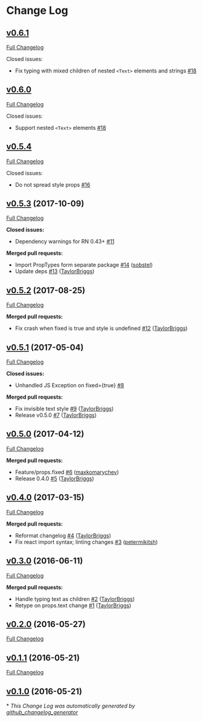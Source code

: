 # Change Log

## [v0.6.1](https://github.com/TaylorBriggs/react-native-typewriter/tree/v0.6.1)
[Full Changelog](https://github.com/TaylorBriggs/react-native-typewriter/compare/v0.6.0...v0.6.1)

Closed issues:

- Fix typing with mixed children of nested `<Text>` elements and strings
  [\#18](https://github.com/TaylorBriggs/react-native-typewriter/issues/18)

## [v0.6.0](https://github.com/TaylorBriggs/react-native-typewriter/tree/v0.6.0)
[Full Changelog](https://github.com/TaylorBriggs/react-native-typewriter/compare/v0.5.4...v0.6.0)

Closed issues:

- Support nested `<Text>` elements
  [\#18](https://github.com/TaylorBriggs/react-native-typewriter/issues/18)

## [v0.5.4](https://github.com/TaylorBriggs/react-native-typewriter/tree/v0.5.4)
[Full Changelog](https://github.com/TaylorBriggs/react-native-typewriter/compare/v0.5.3...v0.5.4)

Closed issues:

- Do not spread style props
  [\#16](https://github.com/TaylorBriggs/react-native-typewriter/issues/16)


## [v0.5.3](https://github.com/TaylorBriggs/react-native-typewriter/tree/v0.5.3) (2017-10-09)
[Full Changelog](https://github.com/TaylorBriggs/react-native-typewriter/compare/v0.5.2...v0.5.3)

**Closed issues:**

- Dependency warnings for RN 0.43+ [\#11](https://github.com/TaylorBriggs/react-native-typewriter/issues/11)

**Merged pull requests:**

- Import PropTypes form separate package [\#14](https://github.com/TaylorBriggs/react-native-typewriter/pull/14) ([sobstel](https://github.com/sobstel))
- Update deps [\#13](https://github.com/TaylorBriggs/react-native-typewriter/pull/13) ([TaylorBriggs](https://github.com/TaylorBriggs))

## [v0.5.2](https://github.com/TaylorBriggs/react-native-typewriter/tree/v0.5.2) (2017-08-25)
[Full Changelog](https://github.com/TaylorBriggs/react-native-typewriter/compare/v0.5.1...v0.5.2)

**Merged pull requests:**

- Fix crash when fixed is true and style is undefined [\#12](https://github.com/TaylorBriggs/react-native-typewriter/pull/12) ([TaylorBriggs](https://github.com/TaylorBriggs))

## [v0.5.1](https://github.com/TaylorBriggs/react-native-typewriter/tree/v0.5.1) (2017-05-04)
[Full Changelog](https://github.com/TaylorBriggs/react-native-typewriter/compare/v0.5.0...v0.5.1)

**Closed issues:**

- Unhandled JS Exception on fixed={true} [\#8](https://github.com/TaylorBriggs/react-native-typewriter/issues/8)

**Merged pull requests:**

- Fix invisible text style [\#9](https://github.com/TaylorBriggs/react-native-typewriter/pull/9) ([TaylorBriggs](https://github.com/TaylorBriggs))
- Release v0.5.0 [\#7](https://github.com/TaylorBriggs/react-native-typewriter/pull/7) ([TaylorBriggs](https://github.com/TaylorBriggs))

## [v0.5.0](https://github.com/TaylorBriggs/react-native-typewriter/tree/v0.5.0) (2017-04-12)
[Full Changelog](https://github.com/TaylorBriggs/react-native-typewriter/compare/v0.4.0...v0.5.0)

**Merged pull requests:**

- Feature/props.fixed [\#6](https://github.com/TaylorBriggs/react-native-typewriter/pull/6) ([maxkomarychev](https://github.com/maxkomarychev))
- Release 0.4.0 [\#5](https://github.com/TaylorBriggs/react-native-typewriter/pull/5) ([TaylorBriggs](https://github.com/TaylorBriggs))

## [v0.4.0](https://github.com/TaylorBriggs/react-native-typewriter/tree/v0.4.0) (2017-03-15)
[Full Changelog](https://github.com/TaylorBriggs/react-native-typewriter/compare/v0.3.0...v0.4.0)

**Merged pull requests:**

- Reformat changelog [\#4](https://github.com/TaylorBriggs/react-native-typewriter/pull/4) ([TaylorBriggs](https://github.com/TaylorBriggs))
- Fix react import syntax; linting changes [\#3](https://github.com/TaylorBriggs/react-native-typewriter/pull/3) ([petermikitsh](https://github.com/petermikitsh))

## [v0.3.0](https://github.com/TaylorBriggs/react-native-typewriter/tree/v0.3.0) (2016-06-11)
[Full Changelog](https://github.com/TaylorBriggs/react-native-typewriter/compare/v0.2.0...v0.3.0)

**Merged pull requests:**

- Handle typing text as children [\#2](https://github.com/TaylorBriggs/react-native-typewriter/pull/2) ([TaylorBriggs](https://github.com/TaylorBriggs))
- Retype on props.text change [\#1](https://github.com/TaylorBriggs/react-native-typewriter/pull/1) ([TaylorBriggs](https://github.com/TaylorBriggs))

## [v0.2.0](https://github.com/TaylorBriggs/react-native-typewriter/tree/v0.2.0) (2016-05-27)
[Full Changelog](https://github.com/TaylorBriggs/react-native-typewriter/compare/v0.1.1...v0.2.0)

## [v0.1.1](https://github.com/TaylorBriggs/react-native-typewriter/tree/v0.1.1) (2016-05-21)
[Full Changelog](https://github.com/TaylorBriggs/react-native-typewriter/compare/v0.1.0...v0.1.1)

## [v0.1.0](https://github.com/TaylorBriggs/react-native-typewriter/tree/v0.1.0) (2016-05-21)


\* *This Change Log was automatically generated by [github_changelog_generator](https://github.com/skywinder/Github-Changelog-Generator)*
